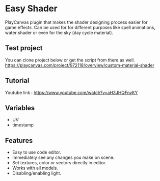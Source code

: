 # Easy Shader
PlayCanvas plugin that makes the shader designing process easier for game effects.
Can be used for for different purposes like spell animations, water shader or even for the sky (day cycle material).

## Test project
You can clone project below or get the script from there as well.
https://playcanvas.com/project/972118/overview/custom-material-shader

## Tutorial
Youtube link : https://www.youtube.com/watch?v=aH3JHQFnyKY

## Variables
- UV
- timestamp

## Features
- Easy to use code editor.
- Immediately see any changes you make on scene.
- Set textures, color or vectors directly in editor.
- Works with all models.
- Disabling/enabling light.